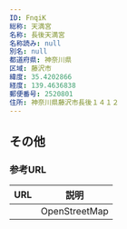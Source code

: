 ```yaml
---
ID: FnqiK
総称: 天満宮
名称: 長後天満宮
名称読み: null
別名: null
都道府県: 神奈川県
区域: 藤沢市
緯度: 35.4202866
経度: 139.4636838
郵便番号: 2520801
住所: 神奈川県藤沢市長後１４１２
---
```


## その他

### 参考URL

| URL | 説明          |
| --- | ------------- |
|     | OpenStreetMap |

